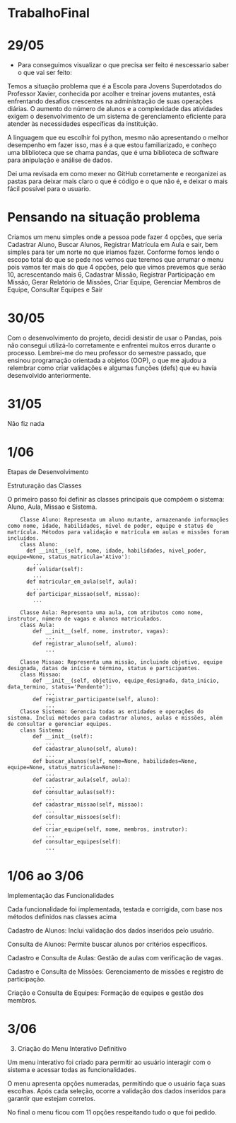 # TrabalhoFinal
# 29/05
* Para conseguimos visualizar o que precisa ser feito é nescessario saber o que vai ser feito:
  
Temos a situação problema que é a Escola para Jovens Superdotados do Professor Xavier, conhecida por acolher e treinar jovens mutantes, está enfrentando desafios crescentes na administração de suas operações diárias. O aumento do número de alunos e a complexidade das atividades exigem o desenvolvimento de um sistema de gerenciamento eficiente para atender às necessidades específicas da instituição.

A linguagem que eu escolhir foi python, mesmo não apresentando o melhor desempenho em fazer isso, mas é a que estou familiarizado, e conheço uma bliblioteca que se chama pandas, que é uma biblioteca de software para anipulação e análise de dados.

Dei uma revisada em como mexer no GitHub corretamente e reorganizei as pastas para deixar mais claro o que é código e o que não é, e deixar o mais fácil possível para o usuario.

# Pensando na situação problema
Criamos um menu simples onde a pessoa pode fazer 4 opções, que seria Cadastrar Aluno, Buscar Alunos, Registrar Matrícula em Aula e sair, bem simples para ter um norte no que iriamos fazer. Conforme fomos lendo o escopo total do que se pede nos vemos que teremos que arrumar o menu pois vamos ter mais do que 4 opções, pelo que vimos prevemos que serão 10, acrescentando mais 6, Cadastrar Missão, Registrar Participação em Missão, Gerar Relatório de Missões, Criar Equipe, Gerenciar Membros de Equipe, Consultar Equipes e Sair

# 30/05
Com o desenvolvimento do projeto, decidi desistir de usar o Pandas, pois não consegui utilizá-lo corretamente e enfrentei muitos erros durante o processo. Lembrei-me do meu professor do semestre passado, que ensinou programação orientada a objetos (OOP), o que me ajudou a relembrar como criar validações e algumas funções (defs) que eu havia desenvolvido anteriormente.

# 31/05
Não fiz nada

# 1/06
Etapas de Desenvolvimento

Estruturação das Classes

O primeiro passo foi definir as classes principais que compõem o sistema: Aluno, Aula, Missao e Sistema.

        Classe Aluno: Representa um aluno mutante, armazenando informações como nome, idade, habilidades, nível de poder, equipe e status de matrícula. Métodos para validação e matrícula em aulas e missões foram incluídos.
        class Aluno:
          def __init__(self, nome, idade, habilidades, nivel_poder, equipe=None, status_matricula='Ativo'):
            ...
          def validar(self):
            ...
          def matricular_em_aula(self, aula):
            ...
          def participar_missao(self, missao):
            ...
   
        Classe Aula: Representa uma aula, com atributos como nome, instrutor, número de vagas e alunos matriculados.
        class Aula:
            def __init__(self, nome, instrutor, vagas):
                ...
            def registrar_aluno(self, aluno):
                ...
        
        Classe Missao: Representa uma missão, incluindo objetivo, equipe designada, datas de início e término, status e participantes.
        class Missao:
            def __init__(self, objetivo, equipe_designada, data_inicio, data_termino, status='Pendente'):
                ...
            def registrar_participante(self, aluno):
                ...
        Classe Sistema: Gerencia todas as entidades e operações do sistema. Inclui métodos para cadastrar alunos, aulas e missões, além de consultar e gerenciar equipes.
        class Sistema:
            def __init__(self):
                ...
            def cadastrar_aluno(self, aluno):
                ...
            def buscar_alunos(self, nome=None, habilidades=None, equipe=None, status_matricula=None):
                ...
            def cadastrar_aula(self, aula):
                ...
            def consultar_aulas(self):
                ...
            def cadastrar_missao(self, missao):
                ...
            def consultar_missoes(self):
                ...
            def criar_equipe(self, nome, membros, instrutor):
                ...
            def consultar_equipes(self):
                ...
# 1/06 ao 3/06

Implementação das Funcionalidades

Cada funcionalidade foi implementada, testada e corrigida, com base nos métodos definidos nas classes acima

Cadastro de Alunos: Inclui validação dos dados inseridos pelo usuário.

Consulta de Alunos: Permite buscar alunos por critérios específicos.

Cadastro e Consulta de Aulas: Gestão de aulas com verificação de vagas.

Cadastro e Consulta de Missões: Gerenciamento de missões e registro de participação.

Criação e Consulta de Equipes: Formação de equipes e gestão dos membros.

# 3/06

3. Criação do Menu Interativo Definitivo
   
Um menu interativo foi criado para permitir ao usuário interagir com o sistema e acessar todas as funcionalidades.

O menu apresenta opções numeradas, permitindo que o usuário faça suas escolhas. Após cada seleção, ocorre a validação dos dados inseridos para garantir que estejam corretos.

No final o menu ficou com 11 opções respeitando tudo o que foi pedido.
